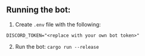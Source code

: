 
## Running the bot:
1. Create `.env` file with the following:
```
DISCORD_TOKEN="<replace with your own bot token>"
```
2. Run the bot:
`cargo run --release`
